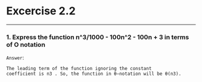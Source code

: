 # Excercise 2.2

---

### 1. Express the function n^3/1000 - 100n^2 - 100n + 3 in terms of O notation

`Answer`:

```
The leading term of the function ignoring the constant
coefficient is n3 . So, the function in θ−notation will be θ(n3).
```
